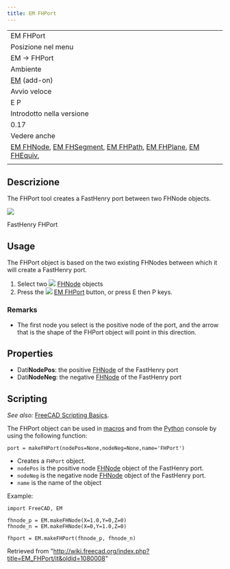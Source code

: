```yaml
---
title: EM FHPort
---
```

|  |
| --- |
| EM FHPort |
| Posizione nel menu |
| EM → FHPort |
| Ambiente |
| [EM](/EM_Workbench/it "EM Workbench/it") (add-on) |
| Avvio veloce |
| E P |
| Introdotto nella versione |
| 0.17 |
| Vedere anche |
| [EM FHNode](/EM_FHNode/it "EM FHNode/it"), [EM FHSegment](/EM_FHSegment/it "EM FHSegment/it"), [EM FHPath](/EM_FHPath/it "EM FHPath/it"), [EM FHPlane](/EM_FHPlane/it "EM FHPlane/it"), [EM FHEquiv](/EM_FHEquiv/it "EM FHEquiv/it"), |
|  |

## Descrizione

The FHPort tool creates a FastHenry port between two FHNode objects.

![](/images/EM_FHPort_Example.png)

FastHenry FHPort

## Usage

The FHPort object is based on the two existing FHNodes between which it will create a FastHenry port.

1. Select two ![](/images/EM_FHNode.svg) [FHNode](/EM_FHNode "EM FHNode") objects
2. Press the ![](/images/EM_FHPort.svg) [EM FHPort](/EM_FHPort "EM FHPort") button, or press E then P keys.

### Remarks

* The first node you select is the positive node of the port, and the arrow that is the shape of the FHPort object will point in this direction.

## Properties

* Dati**NodePos**: the positive [FHNode](/EM_FHNode "EM FHNode") of the FastHenry port
* Dati**NodeNeg**: the negative [FHNode](/EM_FHNode "EM FHNode") of the FastHenry port

## Scripting

*See also:* [FreeCAD Scripting Basics](/FreeCAD_Scripting_Basics "FreeCAD Scripting Basics").

The FHPort object can be used in [macros](/Macros "Macros") and from the [Python](/Python "Python") console by using the following function:

```
port = makeFHPort(nodePos=None,nodeNeg=None,name='FHPort')

```

* Creates a `FHPort` object.
* `nodePos` is the positive node [FHNode](/EM_FHNode "EM FHNode") object of the FastHenry port.
* `nodeNeg` is the negative node [FHNode](/EM_FHNode "EM FHNode") object of the FastHenry port.
* `name` is the name of the object

Example:

```
import FreeCAD, EM

fhnode_p = EM.makeFHNode(X=1.0,Y=0,Z=0)
fhnode_n = EM.makeFHNode(X=0,Y=1.0,Z=0)

fhport = EM.makeFHPort(fhnode_p, fhnode_n)

```

Retrieved from "<http://wiki.freecad.org/index.php?title=EM_FHPort/it&oldid=1080008>"